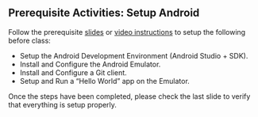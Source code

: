## Prerequisite Activities: Setup Android

Follow the prerequisite [slides](http://goo.gl/X2SVFR) or [video instructions](https://player.vimeo.com/video/113893631) to setup the following before class:

- Setup the Android Development Environment (Android Studio + SDK).
- Install and Configure the Android Emulator.
- Install and Configure a Git client.
- Setup and Run a “Hello World” app on the Emulator.

Once the steps have been completed, please check the last slide to verify that everything is setup properly.
